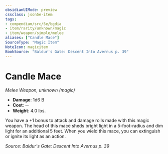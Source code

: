```yaml
---
obsidianUIMode: preview
cssclass: json5e-item
tags:
- compendium/src/5e/bgdia
- item/rarity/unknown/magic
- item/weapon/simple/melee
aliases: ["Candle Mace"]
SourceType: "Magic Item"
NoteIcon: magicitem
BookSource: "Baldur's Gate: Descent Into Avernus p. 39"
---
```

# Candle Mace
*Melee Weapon, unknown (magic)*  

- **Damage**: 1d6 B
- **Cost**: ⏤
- **Weight**: 4.0 lbs.

You have a +1 bonus to attack and damage rolls made with this magic weapon. The head of this mace sheds bright light in a 5-foot-radius and dim light for an additional 5 feet. When you wield this mace, you can extinguish or ignite its light as an action.

*Source: Baldur's Gate: Descent Into Avernus p. 39*